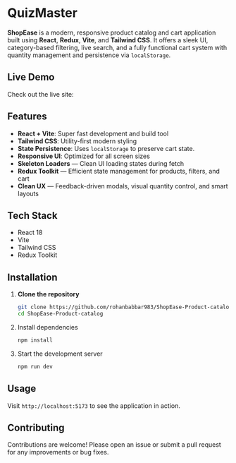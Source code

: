 # QuizMaster

**ShopEase** is a modern, responsive product catalog and cart application built using **React**, **Redux**, **Vite**, and **Tailwind CSS**. It offers a sleek UI, category-based filtering, live search, and a fully functional cart system with quantity management and persistence via `localStorage`.


## Live Demo

Check out the live site: 

## Features

- **React + Vite**: Super fast development and build tool
- **Tailwind CSS**: Utility-first modern styling
- **State Persistence**: Uses `localStorage` to preserve cart state.
- **Responsive UI**: Optimized for all screen sizes
- **Skeleton Loaders** — Clean UI loading states during fetch
- **Redux Toolkit** — Efficient state management for products, filters, and cart
- **Clean UX** — Feedback-driven modals, visual quantity control, and smart layouts

## Tech Stack

- React 18
- Vite
- Tailwind CSS
- Redux Toolkit

## Installation

1. **Clone the repository**
   ```bash
   git clone https://github.com/rohanbabbar983/ShopEase-Product-catalog
   cd ShopEase-Product-catalog
   
2. Install dependencies
    ```bash
    npm install
    ```
3. Start the development server
    ```bash
    npm run dev
    ```
    
## Usage

Visit `http://localhost:5173` to see the application in action.

## Contributing

Contributions are welcome! Please open an issue or submit a pull request for any improvements or bug fixes.

